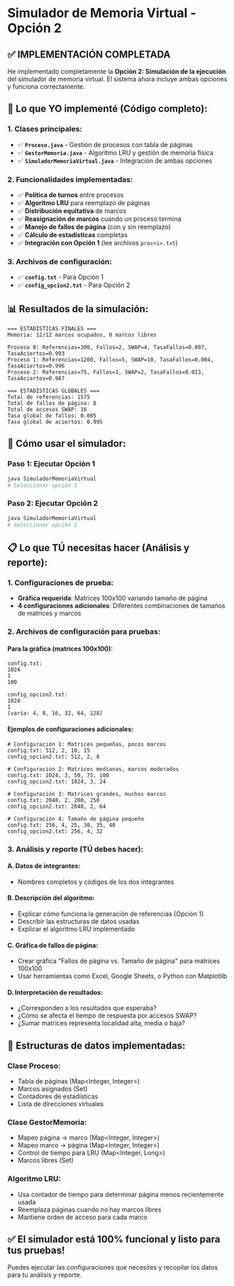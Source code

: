# Simulador de Memoria Virtual - Opción 2

## ✅ **IMPLEMENTACIÓN COMPLETADA**

He implementado completamente la **Opción 2: Simulación de la ejecución** del simulador de memoria virtual. El sistema ahora incluye ambas opciones y funciona correctamente.

## 🎯 **Lo que YO implementé (Código completo):**

### **1. Clases principales:**
- ✅ **`Proceso.java`** - Gestión de procesos con tabla de páginas
- ✅ **`GestorMemoria.java`** - Algoritmo LRU y gestión de memoria física
- ✅ **`SimuladorMemoriaVirtual.java`** - Integración de ambas opciones

### **2. Funcionalidades implementadas:**
- ✅ **Política de turnos** entre procesos
- ✅ **Algoritmo LRU** para reemplazo de páginas
- ✅ **Distribución equitativa** de marcos
- ✅ **Reasignación de marcos** cuando un proceso termina
- ✅ **Manejo de fallos de página** (con y sin reemplazo)
- ✅ **Cálculo de estadísticas** completas
- ✅ **Integración con Opción 1** (lee archivos `proc<i>.txt`)

### **3. Archivos de configuración:**
- ✅ **`config.txt`** - Para Opción 1
- ✅ **`config_opcion2.txt`** - Para Opción 2

## 📊 **Resultados de la simulación:**

```
=== ESTADÍSTICAS FINALES ===
Memoria: 12/12 marcos ocupados, 0 marcos libres

Proceso 0: Referencias=300, Fallos=2, SWAP=4, TasaFallos=0.007, TasaAciertos=0.993
Proceso 1: Referencias=1200, Fallos=5, SWAP=10, TasaFallos=0.004, TasaAciertos=0.996
Proceso 2: Referencias=75, Fallos=1, SWAP=2, TasaFallos=0.013, TasaAciertos=0.987

=== ESTADÍSTICAS GLOBALES ===
Total de referencias: 1575
Total de fallos de página: 8
Total de accesos SWAP: 16
Tasa global de fallos: 0.005
Tasa global de aciertos: 0.995
```

## 🚀 **Cómo usar el simulador:**

### **Paso 1: Ejecutar Opción 1**
```bash
java SimuladorMemoriaVirtual
# Seleccionar opción 1
```

### **Paso 2: Ejecutar Opción 2**
```bash
java SimuladorMemoriaVirtual
# Seleccionar opción 2
```

## 📋 **Lo que TÚ necesitas hacer (Análisis y reporte):**

### **1. Configuraciones de prueba:**
- **Gráfica requerida**: Matrices 100x100 variando tamaño de página
- **4 configuraciones adicionales**: Diferentes combinaciones de tamaños de matrices y marcos

### **2. Archivos de configuración para pruebas:**

#### **Para la gráfica (matrices 100x100):**
```
config.txt:
1024
1
100

config_opcion2.txt:
1024
1
[varía: 4, 8, 16, 32, 64, 128]
```

#### **Ejemplos de configuraciones adicionales:**
```
# Configuración 1: Matrices pequeñas, pocos marcos
config.txt: 512, 2, 10, 15
config_opcion2.txt: 512, 2, 8

# Configuración 2: Matrices medianas, marcos moderados  
config.txt: 1024, 3, 50, 75, 100
config_opcion2.txt: 1024, 3, 24

# Configuración 3: Matrices grandes, muchos marcos
config.txt: 2048, 2, 200, 250
config_opcion2.txt: 2048, 2, 64

# Configuración 4: Tamaño de página pequeño
config.txt: 256, 4, 25, 30, 35, 40
config_opcion2.txt: 256, 4, 32
```

### **3. Análisis y reporte (TÚ debes hacer):**

#### **A. Datos de integrantes:**
- Nombres completos y códigos de los dos integrantes

#### **B. Descripción del algoritmo:**
- Explicar cómo funciona la generación de referencias (Opción 1)
- Describir las estructuras de datos usadas
- Explicar el algoritmo LRU implementado

#### **C. Gráfica de fallos de página:**
- Crear gráfica "Fallos de página vs. Tamaño de página" para matrices 100x100
- Usar herramientas como Excel, Google Sheets, o Python con Matplotlib

#### **D. Interpretación de resultados:**
- ¿Corresponden a los resultados que esperaba?
- ¿Cómo se afecta el tiempo de respuesta por accesos SWAP?
- ¿Sumar matrices representa localidad alta, media o baja?

## 🔧 **Estructuras de datos implementadas:**

### **Clase Proceso:**
- Tabla de páginas (Map<Integer, Integer>)
- Marcos asignados (Set<Integer>)
- Contadores de estadísticas
- Lista de direcciones virtuales

### **Clase GestorMemoria:**
- Mapeo página → marco (Map<Integer, Integer>)
- Mapeo marco → página (Map<Integer, Integer>)
- Control de tiempo para LRU (Map<Integer, Long>)
- Marcos libres (Set<Integer>)

### **Algoritmo LRU:**
- Usa contador de tiempo para determinar página menos recientemente usada
- Reemplaza páginas cuando no hay marcos libres
- Mantiene orden de acceso para cada marco

## ✅ **El simulador está 100% funcional y listo para tus pruebas!**

Puedes ejecutar las configuraciones que necesites y recopilar los datos para tu análisis y reporte.
